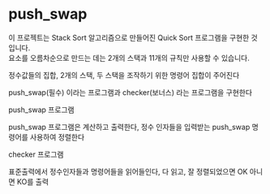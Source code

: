 # push_swap
이 프로젝트는 Stack Sort 알고리즘으로 만들어진 Quick Sort 프로그램을 구현한 것입니다.  
요소를 오름차순으로 만드는 데는 2개의 스택과 11개의 규칙만 사용할 수 있습니다.

정수값들의 집합, 2개의 스택, 두 스택을 조작하기 위한 명령어 집합이 주어진다

push_swap(필수) 이라는 프로그램과 checker(보너스) 라는 프로그램을 구현한다

push_swap 프로그램

  push_swap 프로그램은 계산하고 출력한다,  정수 인자들을 입력받는 push_swap 명령어를 사용하여 정렬한다 

checker 프로그램

  표준출력에서 정수인자들과 명령어들을 읽어들인다, 다 읽고,  잘 정렬되었으면 OK 아니면 KO를 출력
